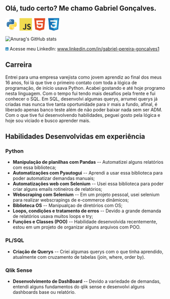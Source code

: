 ## Olá, tudo certo? Me chamo Gabriel Gonçalves.

<img src="https://github.com/devicons/devicon/blob/master/icons/python/python-original.svg" width="40" height="40"/> <img src="https://github.com/devicons/devicon/blob/master/icons/javascript/javascript-original.svg" width="40" height="40"/> <img src="https://github.com/devicons/devicon/blob/master/icons/html5/html5-plain.svg" widht="40" height="40"/> <img src="https://github.com/devicons/devicon/blob/master/icons/css3/css3-original.svg" widht="40" height="40"/>

![Anurag's GitHub stats](https://github-readme-stats.vercel.app/api?username=GabrielPGoncalves001&show_icons=true&theme=transparent)

<img src="https://github.com/devicons/devicon/blob/master/icons/linkedin/linkedin-original.svg" width="10" height="10"/> Acesse meu LinkedIn: www.linkedin.com/in/gabriel-pereira-goncalves1
## Carreira
Entrei para uma empresa varejista como jovem aprendiz ao final dos meus 16 anos, foi lá que tive
o primeiro contato com toda a lógica de programação, de início usava Python. Acabei gostando
e até hoje programo nesta linguagem. Com o tempo fui tendo mais desafios pela frente e fui conhecer o SQL.
Em SQL, desenvolvi algumas querys, arrumei querys já criadas mas nunca tive tanta oportunidade para ir mais a fundo,
afinal, é liberado apenas banco teste além de não poder baixar nada sem ser ADM. Com o que tive fui desenvolvendo 
habilidades, peguei gosto pela lógica e hoje sou viciado e busco aprender mais.

## Habilidades Desenvolvidas em experiência
### Python 
- **Manipulação de planilhas com Pandas** -- Automatizei alguns relatórios com essa biblioteca; 
- **Automatizações com Pyautogui** -- Aprendi a usar essa biblioteca para poder automatizar demandas manuais;
- **Automatizações web com Selenium** -- Usei essa biblioteca para poder criar alguns emails rotineiros de relatórios;
- **Webscraping com Selenium** -- Em um projeto pessoal, usei selenium para realizar webscrapings de e-commerce dinâmicos;
- **Biblioteca OS** -- Manipualçao de diretórios com OS;
- **Loops, condições e tratamento de erros** -- Devido a grande demanda de relatórios usava muitos loops e try;
- **Funções e Classes (POO)** -- Habilidade desenvolvida recentemente, estou em um projeto de organizar alguns arquivos com POO.

### PL/SQL 

- **Criação de Querys** -- Criei algumas querys com o que tinha aprendido, atualmente com cruzamento de tabelas (join, where, order by).

### Qlik Sense
- **Desenvolvimento de DashBoard** -- Devido a variedade de demandas, entendi alguns fundamentos do qlik sense e desenvolvi alguns dashboards base ou relatório.





